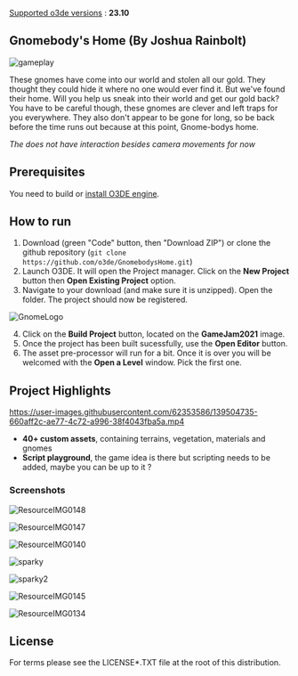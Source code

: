 <u>Supported o3de versions</u> : **23.10**

## Gnomebody's Home (By Joshua Rainbolt)

![gameplay](overview.gif?raw=true)

These gnomes have come into our world and stolen all our gold. They thought they could hide it where no one would ever find it. But we've found their home. Will you help us sneak into their world and get our gold back? You have to be careful though, these gnomes are clever and left traps for you everywhere. They also don't appear to be gone for long, so be back before the time runs out because at this point, Gnome-bodys home.

*The does not have interaction besides camera movements for now*

## Prerequisites

You need to build or [install O3DE engine](https://o3de.org/download/).

## How to run

1. Download (green "Code" button, then "Download ZIP") or clone the github repository (`git clone https://github.com/o3de/GnomebodysHome.git`)
2. Launch O3DE. It will open the Project manager. Click on the **New Project** button then **Open Existing Project** option.
3. Navigate to your download (and make sure it is unzipped). Open the folder. The project should now be registered.

![GnomeLogo](https://user-images.githubusercontent.com/82551958/138384854-6098fb16-53bb-4b14-b880-0a2ce610e8e3.png)

4. Click on the **Build Project** button, located on the **GameJam2021** image.
5. Once the project has been built sucessfully, use the **Open Editor** button.
6. The asset pre-processor will run for a bit. Once it is over you will be welcomed with the **Open a Level** window. Pick the first one.

## Project Highlights

https://user-images.githubusercontent.com/62353586/139504735-660aff2c-ae77-4c72-a996-38f4043fba5a.mp4

- **40+ custom assets**, containing terrains, vegetation, materials and gnomes
- **Script playground**, the game idea is there but scripting needs to be added, maybe you can be up to it ?

### Screenshots

![ResourceIMG0148](https://user-images.githubusercontent.com/82551958/138385024-e87c972c-9799-4f8d-96cf-8d3bc16a3154.jpg)

![ResourceIMG0147](https://user-images.githubusercontent.com/82551958/138385129-b4c84dcd-e906-4417-ac8c-9a6254fc1ced.jpg)

![ResourceIMG0140](https://user-images.githubusercontent.com/82551958/138385372-40e0b855-0c3a-45e9-b71f-4d03f4f57dd6.jpg)

![sparky](https://user-images.githubusercontent.com/62353586/139504875-5322c9ec-eabd-4b3b-a83f-202c8bb1b741.jpg)

![sparky2](https://user-images.githubusercontent.com/62353586/139504897-ce96f9f7-64e3-40c6-b1c8-39cef79ce319.jpg)

![ResourceIMG0145](https://user-images.githubusercontent.com/82551958/138385614-0feff6dc-f2ca-4014-bbda-f0fb17497d62.jpg)

![ResourceIMG0134](https://user-images.githubusercontent.com/82551958/138385250-18c199d3-660d-4bd2-b7f9-43095e58ea38.jpg)

## License

For terms please see the LICENSE*.TXT file at the root of this distribution.
